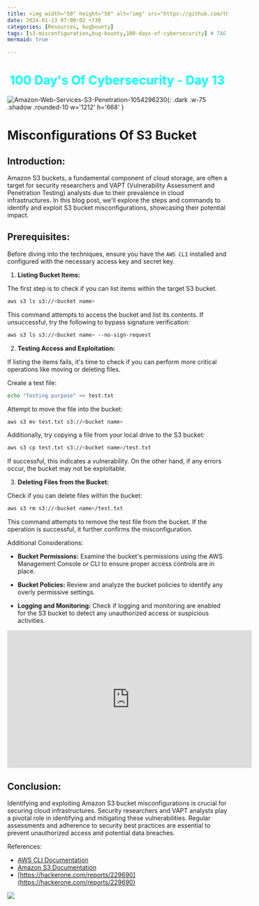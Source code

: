 ```yaml
---
title: <img width="50" height="50" alt="img" src="https://github.com/thelocalh0st/thelocalh0st.github.io/assets/95465072/b15cfb83-bf16-49a4-b5f7-511473deae65"> S3 Bucket Misconfiguration!  
date: 2024-01-13 07:00:02 +730
categories: [Resources, bugbounty]
tags: [s3-misconfiguration,bug-bounty,100-days-of-cybersecurity] # TAG names should always be lowercase
mermaid: true

---
```



<h1 style="color: cyan; text-align: center">100 Day's Of Cybersecurity - Day 13</h1>

![Amazon-Web-Services-S3-Penetration-1054296230](https://github.com/thelocalh0st/thelocalh0st.github.io/assets/95465072/b15cfb83-bf16-49a4-b5f7-511473deae65){: .dark .w-75 .shadow .rounded-10 w='1212' h='668' }

#  Misconfigurations Of S3 Bucket

## Introduction:

Amazon S3 buckets, a fundamental component of cloud storage, are often a target for security researchers and VAPT (Vulnerability Assessment and Penetration Testing) analysts due to their prevalence in cloud infrastructures. In this blog post, we'll explore the steps and commands to identify and exploit S3 bucket misconfigurations, showcasing their potential impact.

## Prerequisites:

Before diving into the techniques, ensure you have the `AWS CLI` installed and configured with the necessary access key and secret key.

1. **Listing Bucket Items:**

The first step is to check if you can list items within the target S3 bucket.

```bash
aws s3 ls s3://<bucket name>
```

This command attempts to access the bucket and list its contents. If unsuccessful, try the following to bypass signature verification:

```bash
aws s3 ls s3://<bucket name> --no-sign-request
```

2. **Testing Access and Exploitation:**

If listing the items fails, it's time to check if you can perform more critical operations like moving or deleting files.

Create a test file:

```bash
echo "Testing purpose" >> test.txt
```

Attempt to move the file into the bucket:

```bash
aws s3 mv test.txt s3://<bucket name>
```

Additionally, try copying a file from your local drive to the S3 bucket:

```bash
aws s3 cp test.txt s3://<bucket name>/test.txt
```

If successful, this indicates a vulnerability. On the other hand, if any errors occur, the bucket may not be exploitable.

3. **Deleting Files from the Bucket:**

Check if you can delete files within the bucket:

```bash
aws s3 rm s3://<bucket name>/test.txt
```

This command attempts to remove the test file from the bucket. If the operation is successful, it further confirms the misconfiguration.

Additional Considerations:

- **Bucket Permissions:** Examine the bucket's permissions using the AWS Management Console or CLI to ensure proper access controls are in place.

- **Bucket Policies:** Review and analyze the bucket policies to identify any overly permissive settings.

- **Logging and Monitoring:** Check if logging and monitoring are enabled for the S3 bucket to detect any unauthorized access or suspicious activities.

<iframe width="560" height="315" src="https://www.youtube.com/embed/ITSZ8743MUk?si=pJdm5ihfcd65GVqe" title="YouTube video player" frameborder="0" allow="accelerometer; autoplay; clipboard-write; encrypted-media; gyroscope; picture-in-picture; web-share" allowfullscreen></iframe>

## Conclusion:

Identifying and exploiting Amazon S3 bucket misconfigurations is crucial for securing cloud infrastructures. Security researchers and VAPT analysts play a pivotal role in identifying and mitigating these vulnerabilities. Regular assessments and adherence to security best practices are essential to prevent unauthorized access and potential data breaches.

References:
- [AWS CLI Documentation](https://aws.amazon.com/cli/)
- [Amazon S3 Documentation](https://aws.amazon.com/s3/)
- [https://hackerone.com/reports/229690](https://hackerone.com/reports/229690)


  
![](https://media.giphy.com/media/DAtJCG1t3im1G/giphy.gif)
